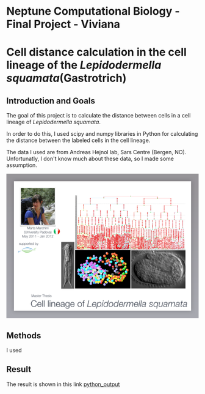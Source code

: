 # Neptune Computational Biology - Final Project - Viviana

# Cell distance calculation in the cell lineage of the *Lepidodermella squamata*(Gastrotrich) 

## Introduction and Goals

The goal of this project is to calculate the distance between cells in a cell lineage of *Lepidodermella squamata*.

In order to do this, I used scipy and numpy libraries in Python for calculating the distance between the labeled cells in the cell lineage.

The data I used are from Andreas Hejnol lab, Sars Centre (Bergen, NO). Unfortunatly, I don't know much about these data, so I made some assumption.

![L.squamata_fig.png](L.squamata_fig.png)

## Methods

I used 

## Result

The result is shown in this link [python_output](out.txt)

